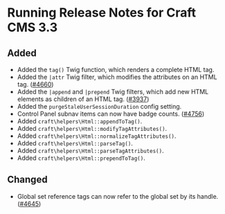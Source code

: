 # Running Release Notes for Craft CMS 3.3

## Added
- Added the `tag()` Twig function, which renders a complete HTML tag.
- Added the `|attr` Twig filter, which modifies the attributes on an HTML tag. ([#4660](https://github.com/craftcms/cms/issues/4660))
- Added the `|append` and `|prepend` Twig filters, which add new HTML elements as children of an HTML tag. ([#3937](https://github.com/craftcms/cms/issues/3937))
- Added the `purgeStaleUserSessionDuration` config setting.
- Control Panel subnav items can now have badge counts. ([#4756](https://github.com/craftcms/cms/issues/4756))
- Added `craft\helpers\Html::appendToTag()`.
- Added `craft\helpers\Html::modifyTagAttributes()`.
- Added `craft\helpers\Html::normalizeTagAttributes()`.
- Added `craft\helpers\Html::parseTag()`.
- Added `craft\helpers\Html::parseTagAttributes()`.
- Added `craft\helpers\Html::prependToTag()`.

## Changed
- Global set reference tags can now refer to the global set by its handle. ([#4645](https://github.com/craftcms/cms/issues/4645))
